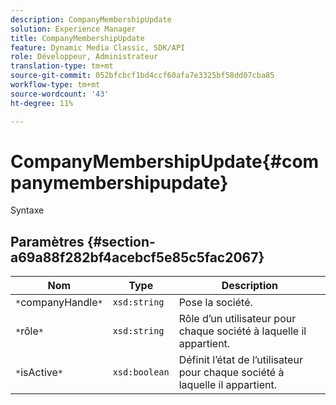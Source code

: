 ```yaml
---
description: CompanyMembershipUpdate
solution: Experience Manager
title: CompanyMembershipUpdate
feature: Dynamic Media Classic, SDK/API
role: Développeur, Administrateur
translation-type: tm+mt
source-git-commit: 052bfcbcf1bd4ccf60afa7e3325bf58dd07cba85
workflow-type: tm+mt
source-wordcount: '43'
ht-degree: 11%

---
```



# CompanyMembershipUpdate{#companymembershipupdate}

Syntaxe

## Paramètres {#section-a69a88f282bf4acebcf5e85c5fac2067}

| Nom | Type | Description |
|---|---|---|
| `*`companyHandle`*` | `xsd:string` | Pose la société. |
| `*`rôle`*` | `xsd:string` | Rôle d’un utilisateur pour chaque société à laquelle il appartient. |
| `*`isActive`*` | `xsd:boolean` | Définit l’état de l’utilisateur pour chaque société à laquelle il appartient. |

